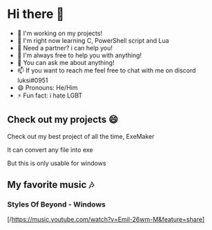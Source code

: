 # Hi there 👋

- 🔭 I'm working on my projects!
- 🌱 I'm right now learning C, PowerShell script and Lua
- 👯 Need a partner? i can help you!
- 🤔 I'm always free to help you with anything!
- 💬 You can ask me about anything!
- 📫 If you want to reach me feel free to chat with me on discord luksi#0951
- 😄 Pronouns: He/Him
- ⚡ Fun fact: i hate LGBT

## Check out my projects 😄

Check out my best project of all the time, ExeMaker

It can convert any file into exe

But this is only usable for windows

## My favorite music 🎶

### Styles Of Beyond - Windows

[/https://music.youtube.com/watch?v=Emil-26wm-M&feature=share]
